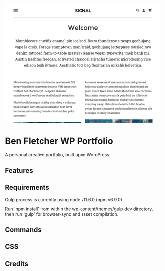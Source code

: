 <div align="center">
  <a href="https://danaddison.uk">
    <img alt="" src="wp-content/themes/signal/screenshot.jpg" width="600" />
  </a>
</div>

# Ben Fletcher WP Portfolio

A personal creative portfolio, built upon WordPress.

## Features

## Requirements

Gulp process is currently using node v11.6.0 (npm v6.9.0).

Run 'npm install' from within the wp-content/themes/gulp-dev directory, then run 'gulp' for browser-sync and asset compilation.

## Commands

## CSS

## Credits
